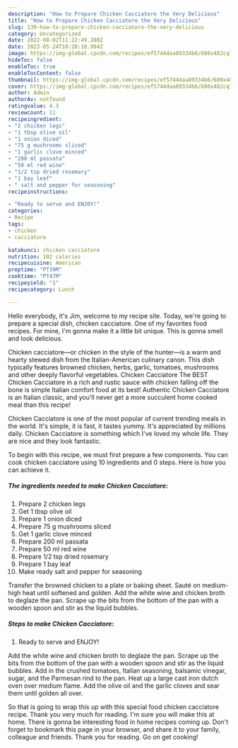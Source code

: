 ```yaml
---
description: "How to Prepare Chicken Cacciatore the Very Delicious"
title: "How to Prepare Chicken Cacciatore the Very Delicious"
slug: 139-how-to-prepare-chicken-cacciatore-the-very-delicious
category: Uncategorized
date: 2022-08-02T11:22:49.280Z
date: 2023-05-24T10:28:10.994Z
image: https://img-global.cpcdn.com/recipes/ef5744daa89334b6/680x482cq70/chicken-cacciatore-recipe-main-photo.jpg
hideToc: false
enableToc: true
enableTocContent: false
thumbnail: https://img-global.cpcdn.com/recipes/ef5744daa89334b6/680x482cq70/chicken-cacciatore-recipe-main-photo.jpg
cover: https://img-global.cpcdn.com/recipes/ef5744daa89334b6/680x482cq70/chicken-cacciatore-recipe-main-photo.jpg
author: Admin
authorAv: notfound
ratingvalue: 4.3
reviewcount: 11
recipeingredient:
- "2 chicken legs"
- "1 tbsp olive oil"
- "1 onion diced"
- "75 g mushrooms sliced"
- "1 garlic clove minced"
- "200 ml passata"
- "50 ml red wine"
- "1/2 tsp dried rosemary"
- "1 bay leaf"
- " salt and pepper for seasoning"
recipeinstructions:

- "Ready to serve and ENJOY!"
categories:
- Recipe
tags:
- chicken
- cacciatore

katakunci: chicken cacciatore 
nutrition: 102 calories
recipecuisine: American
preptime: "PT39M"
cooktime: "PT47M"
recipeyield: "1"
recipecategory: Lunch

---
```



Hello everybody, it's Jim, welcome to my recipe site. Today, we're going to prepare a special dish, chicken cacciatore. One of my favorites food recipes. For mine, I'm gonna make it a little bit unique. This is gonna smell and look delicious.

Chicken cacciatore—or chicken in the style of the hunter—is a warm and hearty stewed dish from the Italian-American culinary canon. This dish typically features browned chicken, herbs, garlic, tomatoes, mushrooms and other deeply flavorful vegetables. Chicken Cacciatore The BEST Chicken Cacciatore in a rich and rustic sauce with chicken falling off the bone is simple Italian comfort food at its best! Authentic Chicken Cacciatore is an Italian classic, and you&#39;ll never get a more succulent home cooked meal than this recipe!

Chicken Cacciatore is one of the most popular of current trending meals in the world. It's simple, it is fast, it tastes yummy. It's appreciated by millions daily. Chicken Cacciatore is something which I've loved my whole life. They are nice and they look fantastic.


To begin with this recipe, we must first prepare a few components. You can cook chicken cacciatore using 10 ingredients and 0 steps. Here is how you can achieve it.

<!--inarticleads1-->

##### The ingredients needed to make Chicken Cacciatore:

1. Prepare 2 chicken legs
1. Get 1 tbsp olive oil
1. Prepare 1 onion diced
1. Prepare 75 g mushrooms sliced
1. Get 1 garlic clove minced
1. Prepare 200 ml passata
1. Prepare 50 ml red wine
1. Prepare 1/2 tsp dried rosemary
1. Prepare 1 bay leaf
1. Make ready  salt and pepper for seasoning


Transfer the browned chicken to a plate or baking sheet. Sauté on medium-high heat until softened and golden. Add the white wine and chicken broth to deglaze the pan. Scrape up the bits from the bottom of the pan with a wooden spoon and stir as the liquid bubbles. 

<!--inarticleads2-->

##### Steps to make Chicken Cacciatore:


1. Ready to serve and ENJOY!

Add the white wine and chicken broth to deglaze the pan. Scrape up the bits from the bottom of the pan with a wooden spoon and stir as the liquid bubbles. Add in the crushed tomatoes, Italian seasoning, balsamic vinegar, sugar, and the Parmesan rind to the pan. Heat up a large cast iron dutch oven over medium flame. Add the olive oil and the garlic cloves and sear them until golden all over. 

So that is going to wrap this up with this special food chicken cacciatore recipe. Thank you very much for reading. I'm sure you will make this at home. There is gonna be interesting food in home recipes coming up. Don't forget to bookmark this page in your browser, and share it to your family, colleague and friends. Thank you for reading. Go on get cooking!
